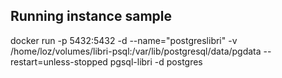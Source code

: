 ## Running instance sample
docker run -p 5432:5432 -d --name="postgreslibri" -v /home/loz/volumes/libri-psql:/var/lib/postgresql/data/pgdata --restart=unless-stopped  pgsql-libri -d postgres
